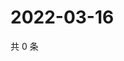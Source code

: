 # 2022-03-16

共 0 条

<!-- BEGIN WEIBO -->
<!-- 最后更新时间 Wed Mar 16 2022 21:18:32 GMT+0800 (China Standard Time) -->

<!-- END WEIBO -->
